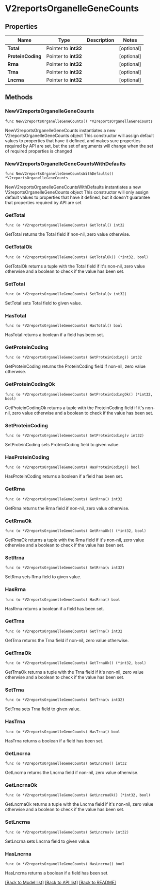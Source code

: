 # V2reportsOrganelleGeneCounts

## Properties

Name | Type | Description | Notes
------------ | ------------- | ------------- | -------------
**Total** | Pointer to **int32** |  | [optional] 
**ProteinCoding** | Pointer to **int32** |  | [optional] 
**Rrna** | Pointer to **int32** |  | [optional] 
**Trna** | Pointer to **int32** |  | [optional] 
**Lncrna** | Pointer to **int32** |  | [optional] 

## Methods

### NewV2reportsOrganelleGeneCounts

`func NewV2reportsOrganelleGeneCounts() *V2reportsOrganelleGeneCounts`

NewV2reportsOrganelleGeneCounts instantiates a new V2reportsOrganelleGeneCounts object
This constructor will assign default values to properties that have it defined,
and makes sure properties required by API are set, but the set of arguments
will change when the set of required properties is changed

### NewV2reportsOrganelleGeneCountsWithDefaults

`func NewV2reportsOrganelleGeneCountsWithDefaults() *V2reportsOrganelleGeneCounts`

NewV2reportsOrganelleGeneCountsWithDefaults instantiates a new V2reportsOrganelleGeneCounts object
This constructor will only assign default values to properties that have it defined,
but it doesn't guarantee that properties required by API are set

### GetTotal

`func (o *V2reportsOrganelleGeneCounts) GetTotal() int32`

GetTotal returns the Total field if non-nil, zero value otherwise.

### GetTotalOk

`func (o *V2reportsOrganelleGeneCounts) GetTotalOk() (*int32, bool)`

GetTotalOk returns a tuple with the Total field if it's non-nil, zero value otherwise
and a boolean to check if the value has been set.

### SetTotal

`func (o *V2reportsOrganelleGeneCounts) SetTotal(v int32)`

SetTotal sets Total field to given value.

### HasTotal

`func (o *V2reportsOrganelleGeneCounts) HasTotal() bool`

HasTotal returns a boolean if a field has been set.

### GetProteinCoding

`func (o *V2reportsOrganelleGeneCounts) GetProteinCoding() int32`

GetProteinCoding returns the ProteinCoding field if non-nil, zero value otherwise.

### GetProteinCodingOk

`func (o *V2reportsOrganelleGeneCounts) GetProteinCodingOk() (*int32, bool)`

GetProteinCodingOk returns a tuple with the ProteinCoding field if it's non-nil, zero value otherwise
and a boolean to check if the value has been set.

### SetProteinCoding

`func (o *V2reportsOrganelleGeneCounts) SetProteinCoding(v int32)`

SetProteinCoding sets ProteinCoding field to given value.

### HasProteinCoding

`func (o *V2reportsOrganelleGeneCounts) HasProteinCoding() bool`

HasProteinCoding returns a boolean if a field has been set.

### GetRrna

`func (o *V2reportsOrganelleGeneCounts) GetRrna() int32`

GetRrna returns the Rrna field if non-nil, zero value otherwise.

### GetRrnaOk

`func (o *V2reportsOrganelleGeneCounts) GetRrnaOk() (*int32, bool)`

GetRrnaOk returns a tuple with the Rrna field if it's non-nil, zero value otherwise
and a boolean to check if the value has been set.

### SetRrna

`func (o *V2reportsOrganelleGeneCounts) SetRrna(v int32)`

SetRrna sets Rrna field to given value.

### HasRrna

`func (o *V2reportsOrganelleGeneCounts) HasRrna() bool`

HasRrna returns a boolean if a field has been set.

### GetTrna

`func (o *V2reportsOrganelleGeneCounts) GetTrna() int32`

GetTrna returns the Trna field if non-nil, zero value otherwise.

### GetTrnaOk

`func (o *V2reportsOrganelleGeneCounts) GetTrnaOk() (*int32, bool)`

GetTrnaOk returns a tuple with the Trna field if it's non-nil, zero value otherwise
and a boolean to check if the value has been set.

### SetTrna

`func (o *V2reportsOrganelleGeneCounts) SetTrna(v int32)`

SetTrna sets Trna field to given value.

### HasTrna

`func (o *V2reportsOrganelleGeneCounts) HasTrna() bool`

HasTrna returns a boolean if a field has been set.

### GetLncrna

`func (o *V2reportsOrganelleGeneCounts) GetLncrna() int32`

GetLncrna returns the Lncrna field if non-nil, zero value otherwise.

### GetLncrnaOk

`func (o *V2reportsOrganelleGeneCounts) GetLncrnaOk() (*int32, bool)`

GetLncrnaOk returns a tuple with the Lncrna field if it's non-nil, zero value otherwise
and a boolean to check if the value has been set.

### SetLncrna

`func (o *V2reportsOrganelleGeneCounts) SetLncrna(v int32)`

SetLncrna sets Lncrna field to given value.

### HasLncrna

`func (o *V2reportsOrganelleGeneCounts) HasLncrna() bool`

HasLncrna returns a boolean if a field has been set.


[[Back to Model list]](../README.md#documentation-for-models) [[Back to API list]](../README.md#documentation-for-api-endpoints) [[Back to README]](../README.md)


